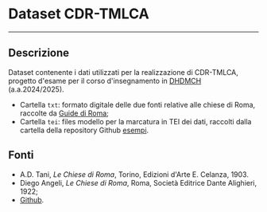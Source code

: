 # Dataset CDR-TMLCA

***

## Descrizione

Dataset contenente i dati utilizzati per la realizzazione di CDR-TMLCA, progetto d'esame per il corso d'insegnamento in [DHDMCH](https://www.unibo.it/it/studiare/dottorati-master-specializzazioni-e-altra-formazione/insegnamenti/insegnamento/2024/502386) (a.a.2024/2025).

* Cartella `txt`: formato digitale delle due fonti relative alle chiese di Roma, raccolte da  [Guide di Roma](https://liveunibo-my.sharepoint.com/personal/sebastian_barzaghi2_unibo_it/_layouts/15/onedrive.aspx?id=%2Fpersonal%2Fsebastian%5Fbarzaghi2%5Funibo%5Fit%2FDocuments%2FDHDMCH%2F2024%2D2025%2FDati&ga=1);
* Cartella `tei`: files modello per la marcatura in TEI dei dati, raccolti dalla cartella della repository Github [esempi](https://github.com/dhdmch/2024-2025/tree/main/esempi).

## Fonti
* A.D. Tani, *Le Chiese di Roma*, Torino, Edizioni d'Arte E. Celanza, 1903.
* Diego Angeli, *Le Chiese di Roma*, Roma, Società Editrice Dante Alighieri, 1922;
* [Github](https://github.com/dhdmch/2024-2025).
